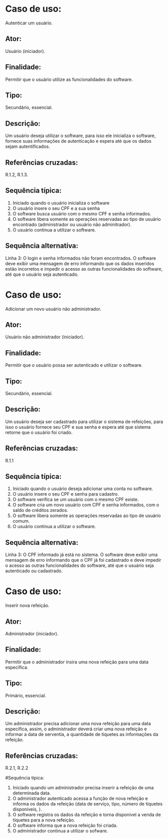 # Caso de uso: 
Autenticar um usuário.

## Ator: 
Usuário (iniciador).

## Finalidade: 
Permitir que o usuário utilize as funcionalidades do software.

## Tipo: 
Secundário, essencial.

## Descrição: 
Um usuário deseja utilizar o software, para isso ele inicializa o software, fornece suas informações de autenticação e espera até que os dados sejam autentificados.

## Referências cruzadas: 
R.1.2, R.1.3.

## Sequência típica:
1. Iniciado quando o usuário inicializa o software
2. O usuário insere o seu CPF e a sua senha
3. O software busca usuário com o mesmo CPF e senha informados.
4. O software libera somente as operações reservadas ao tipo de usuário encontrado (administrador ou usuário não adminitrador).
5. O usuário continua a utilizar o software.

## Sequência alternativa:
Linha 3: O login e senha informados não foram encontrados. O software deve exibir uma mensagem de erro informando que os dados inseridos estão incorretos e impedir o acesso as outras funcionalidades do software, até que o usuário seja autenticado.


# Caso de uso: 
Adicionar um novo usuário não administrador.

## Ator: 
Usuário não administrador (iniciador).

## Finalidade: 
Permitir que o usuário possa ser autenticado e utilizar o software.

## Tipo: 
Secundário, essencial.

## Descrição: 
Um usuário deseja ser cadastrado para utilizar o sistema de refeições, para isso o usuário fornece seu CPF e sua senha e espera até que sistema retorne que o usuário foi criado.

## Referências cruzadas: 
R.1.1

## Sequência típica:
1. Iniciado quando o usuário deseja adicionar uma conta no software.
2. O usuário insere o seu CPF e senha para cadastro.
3. O software verifica se um usuário com o mesmo CPF existe.
4. O software cria um novo usuário com CPF e senha informados, com o saldo de créditos zerados.
5. O software libera somente as operações reservadas ao tipo de usuário comum.
6. O usuário continua a utilizar o software.

## Sequência alternativa:
Linha 3: O CPF informado já está no sistema. O software deve exibir uma mensagem de erro informando que o CPF já foi cadastrado e deve impedir o acesso as outras funcionalidades do software, até que o usuário seja autenticado ou cadastrado.


# Caso de uso:
Inserir nova refeição.

## Ator:
Administrador (iniciador).

## Finalidade:
Permitir que o administrador insira uma nova refeição para uma data específica.

## Tipo: 
Primário, essencial.

## Descrição:
Um administrador precisa adicionar uma nova refeição para uma data específica, assim, o administrador deverá criar uma nova refeição e informar a data de serventia, a quantidade de tíquetes as informações da refeição.

## Referências cruzadas:
R.2.1, R.2.2

#Sequência típica:
1. Iniciado quando um administrador precisa inserir a refeição de uma determinada data.
2. O administrador autenticado acessa a função de nova refeição e informa os dados da refeição (data de serviço, tipo, número de tíquetes disponíveis, ).
3. O software registra os dados da refeição e torna disponível a venda de tíquetes para a nova refeição.
4. O software informa que a nova refeição foi criada.
5. O administrador continua a utilizar o sofware.


